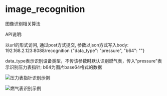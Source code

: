 # image_recognition

图像识别相关算法

API说明:

以url的形式访问, 通过post方式提交, 参数以json方式写入body: 192.168.2.123:8088/recognition {"data_type": "pressure", "b64": ""}

data_type表示识别设备类型，不传该参数时默认识别燃气表，传入"pressure"表示识别压力表指针; b64为图片base64格式的数据

![压力表指针识别示例](http://39.107.233.144:3000/zrh-algorithm/image_recognition/src/branch/main/data/images/pointer_recognition_example.jpg)

![燃气表识别示例](http://39.107.233.144:3000/zrh-algorithm/image_recognition/src/branch/main/data/images/gas_recognition_example.png)

